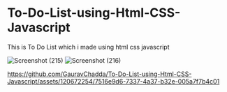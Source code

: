 # To-Do-List-using-Html-CSS-Javascript
This is To Do List which i made using html css javascript 

![Screenshot (215)](https://github.com/GauravChadda/To-Do-List-using-Html-CSS-Javascript/assets/120672254/78410942-557d-46ec-824a-9826e20ec54d)
![Screenshot (216)](https://github.com/GauravChadda/To-Do-List-using-Html-CSS-Javascript/assets/120672254/62d66bd1-7a69-49b1-8544-6a0aa04aa023)


https://github.com/GauravChadda/To-Do-List-using-Html-CSS-Javascript/assets/120672254/7516e9d6-7337-4a37-b32e-005a7f7b4c01

